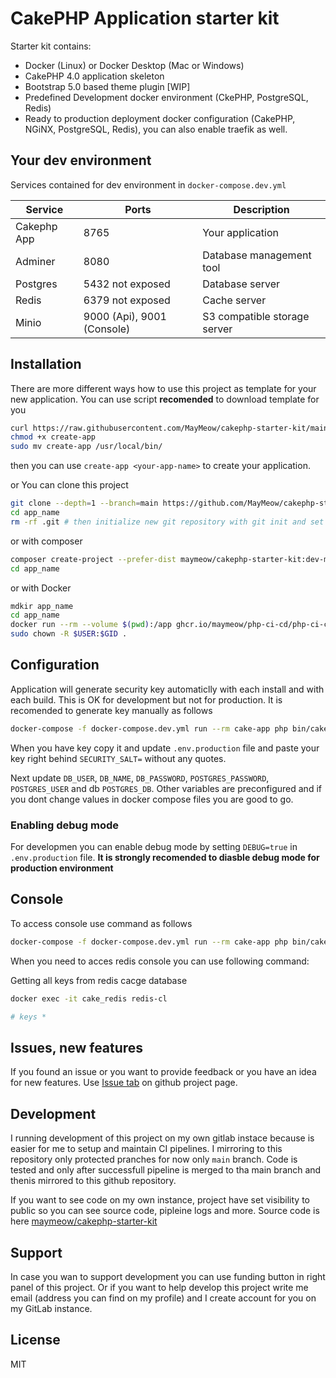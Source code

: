 # CakePHP Application starter kit

Starter kit contains:

- Docker (Linux) or Docker Desktop (Mac or Windows)
- CakePHP 4.0 application skeleton
- Bootstrap 5.0 based theme plugin [WIP]
- Predefined Development docker environment (CkePHP, PostgreSQL, Redis)
- Ready to production deployment docker configuration (CakePHP, NGiNX, PostgreSQL, Redis), you can also enable traefik as well.

## Your dev environment

Services contained for dev environment in `docker-compose.dev.yml`

|Service|Ports|Description|
|----|----|----|
|Cakephp App|8765|Your application|
|Adminer|8080|Database management tool|
|Postgres|5432 not exposed|Database server|
|Redis|6379 not exposed|Cache server|
|Minio| 9000 (Api), 9001 (Console)|S3 compatible storage server|

## Installation

There are more different ways how to use this project as template for your new application. You can use script **recomended** to 
download template for you

```bash
curl https://raw.githubusercontent.com/MayMeow/cakephp-starter-kit/main/create -o create-app
chmod +x create-app
sudo mv create-app /usr/local/bin/
```

then you can use `create-app <your-app-name>` to create your application.

 or You can clone this project

```bash
git clone --depth=1 --branch=main https://github.com/MayMeow/cakephp-starter-kit.git app_name
cd app_name
rm -rf .git # then initialize new git repository with git init and set your remotes
```

or with composer

```bash
composer create-project --prefer-dist maymeow/cakephp-starter-kit:dev-main app_name
cd app_name
```

or with Docker

```bash
mdkir app_name
cd app_name
docker run --rm --volume $(pwd):/app ghcr.io/maymeow/php-ci-cd/php-ci-cd:8.0.2-cs-git sh -c "composer create-project --prefer-dist maymeow/cakephp-starter-kit:dev-main /app"
sudo chown -R $USER:$GID .
```

## Configuration

Application will generate security key automaticlly with each install and with each build. This is OK for development but not for production. It is recomended to generate key manually as follows

```bash
docker-compose -f docker-compose.dev.yml run --rm cake-app php bin/cake.php generate_security_key
```

When you have key copy it and update `.env.production` file and paste your key right behind `SECURITY_SALT=` without any quotes.

Next update `DB_USER`, `DB_NAME`, `DB_PASSWORD`, `POSTGRES_PASSWORD`, `POSTGRES_USER` and db `POSTGRES_DB`. Other variables are preconfigured and if you dont change values in docker compose files you are good to go.

### Enabling debug mode

For developmen you can enable debug mode by setting `DEBUG=true` in `.env.production` file. **It is strongly recomended to diasble debug mode for production environment**

## Console

To access console use command as follows

```bash
docker-compose -f docker-compose.dev.yml run --rm cake-app php bin/cake.php
```
When you need to acces redis console you can use following command:

Getting all keys from redis cacge database
```bash
docker exec -it cake_redis redis-cl

# keys *
```

## Issues, new features

If you found an issue or you want to provide feedback or you have an idea for new features. Use [Issue tab](https://github.com/MayMeow/cakephp-starter-kit/issues) on github project page.

## Development

I running development of this project on my own gitlab instace because is easier for me to setup and maintain CI pipelines. I mirroring to this repository only protected pranches for now only `main` branch. Code is tested and only after successfull pipeline is merged to tha main branch and thenis mirrored to this github repository.

If you want to see code on my own instance, project have set visibility to public so you can see source code, pipleine logs and more. Source code is here [maymeow/cakephp-starter-kit](https://git.moew.cloud/maymeow/cakephp-starter-kit)

## Support

In case you wan to support development you can use funding button in right panel of this project. Or if you want to help develop this project write me email (address you can find on my profile) and I create account for you on my GitLab instance.

## License

MIT
